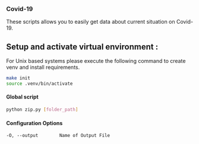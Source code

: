 ### Covid-19

These scripts allows you to easily get data about current situation on Covid-19.

## Setup and activate virtual environment :
For Unix based systems please execute the following command to create venv and install requirements.
```bash
make init
source .venv/bin/activate
```

#### Global script

```bash
python zip.py [folder_path]
```

#### Configuration Options

```
-O, --output        Name of Output File
```
